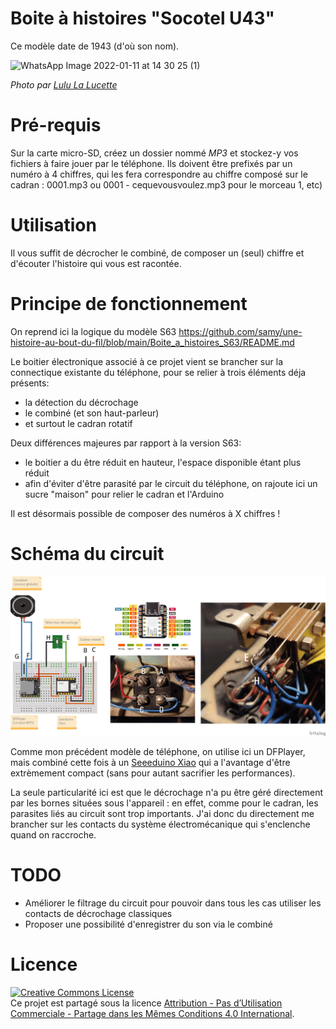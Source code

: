 # Boite à histoires "Socotel U43"

Ce modèle date de 1943 (d'où son nom).

![WhatsApp Image 2022-01-11 at 14 30 25 (1)](https://user-images.githubusercontent.com/1282106/149672898-92151184-353d-4b62-b923-86ea2b3fc8f1.jpeg)

*Photo par [Lulu La Lucette](https://lululalucette.com)*

# Pré-requis
Sur la carte micro-SD, créez un dossier nommé *MP3* et stockez-y vos fichiers à faire jouer par le téléphone.
Ils doivent être prefixés par un numéro à 4 chiffres, qui les fera correspondre au chiffre composé sur le cadran : 0001.mp3 ou 0001 - cequevousvoulez.mp3 pour le morceau 1, etc)

# Utilisation
Il vous suffit de décrocher le combiné, de composer un (seul) chiffre et d'écouter l'histoire qui vous est racontée.

# Principe de fonctionnement
On reprend ici la logique du modèle S63 https://github.com/samy/une-histoire-au-bout-du-fil/blob/main/Boite_a_histoires_S63/README.md

Le boitier électronique associé à ce projet vient se brancher sur la connectique existante du téléphone, pour se relier à trois éléments déja présents:
- la détection du décrochage
- le combiné (et son haut-parleur)
- et surtout le cadran rotatif

Deux différences majeures par rapport à la version S63:
- le boitier a du être réduit en hauteur, l'espace disponible étant plus réduit
- afin d'éviter d'être parasité par le circuit du téléphone, on rajoute ici un sucre "maison" pour relier le cadran et l'Arduino

Il est désormais possible de composer des numéros à X chiffres !

# Schéma du circuit

<p>
  <img src="./Schema.png" >
</p>

Comme mon précédent modèle de téléphone, on utilise ici un DFPlayer, mais combiné cette fois à un [Seeeduino Xiao](https://wiki.seeedstudio.com/Seeeduino-XIAO/) qui a l'avantage d'être extrèmement compact (sans pour autant sacrifier les performances).

La seule particularité ici est que le décrochage n'a pu être géré directement par les bornes situées sous l'appareil : en effet, comme pour le cadran, les parasites liés au circuit sont trop importants. J'ai donc du directement me brancher sur les contacts du système électromécanique qui s'enclenche quand on raccroche.


# TODO
- Améliorer le filtrage du circuit pour pouvoir dans tous les cas utiliser les contacts de décrochage classiques
- Proposer une possibilité d'enregistrer du son via le combiné

# Licence
<a rel="license" href="https://creativecommons.org/licenses/by-nc-sa/4.0/deed.fr"><img alt="Creative Commons License" style="border-width:0" src="https://i.creativecommons.org/l/by-nc-sa/4.0/88x31.png" /></a><br />Ce projet est partagé sous la licence <a rel="license" href="https://creativecommons.org/licenses/by-nc-sa/4.0/deed.fr">Attribution - Pas d’Utilisation Commerciale - Partage dans les Mêmes Conditions 4.0 International</a>.
